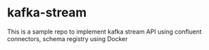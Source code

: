 # kafka-stream
This is a sample repo to implement kafka stream API using confluent connectors, schema registry using Docker

